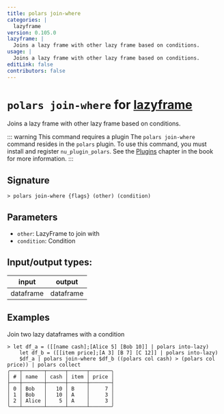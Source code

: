 ```yaml
---
title: polars join-where
categories: |
  lazyframe
version: 0.105.0
lazyframe: |
  Joins a lazy frame with other lazy frame based on conditions.
usage: |
  Joins a lazy frame with other lazy frame based on conditions.
editLink: false
contributors: false
---
```

<!-- This file is automatically generated. Please edit the command in https://github.com/nushell/nushell instead. -->

# `polars join-where` for [lazyframe](/commands/categories/lazyframe.md)

<div class='command-title'>Joins a lazy frame with other lazy frame based on conditions.</div>

::: warning This command requires a plugin
The `polars join-where` command resides in the `polars` plugin.
To use this command, you must install and register `nu_plugin_polars`.
See the [Plugins](/book/plugins.html) chapter in the book for more information.
:::


## Signature

```> polars join-where {flags} (other) (condition)```

## Parameters

 -  `other`: LazyFrame to join with
 -  `condition`: Condition


## Input/output types:

| input     | output    |
| --------- | --------- |
| dataframe | dataframe |
## Examples

Join two lazy dataframes with a condition
```nu
> let df_a = ([[name cash];[Alice 5] [Bob 10]] | polars into-lazy)
    let df_b = ([[item price];[A 3] [B 7] [C 12]] | polars into-lazy)
    $df_a | polars join-where $df_b ((polars col cash) > (polars col price)) | polars collect
╭───┬───────┬──────┬──────┬───────╮
│ # │ name  │ cash │ item │ price │
├───┼───────┼──────┼──────┼───────┤
│ 0 │ Bob   │   10 │ B    │     7 │
│ 1 │ Bob   │   10 │ A    │     3 │
│ 2 │ Alice │    5 │ A    │     3 │
╰───┴───────┴──────┴──────┴───────╯

```
